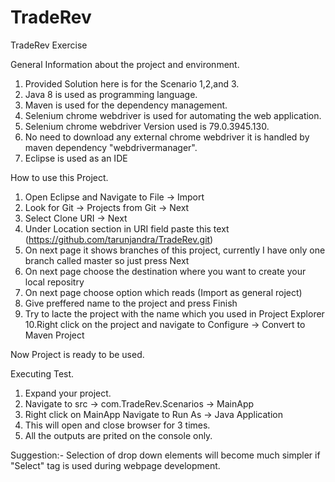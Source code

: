 # TradeRev
TradeRev Exercise

General Information about the project and environment.

1. Provided Solution here is for the Scenario 1,2,and 3.
2. Java 8 is used as programming language.
3. Maven is used for the dependency management.
4. Selenium chrome webdriver is used for automating the web application.
5. Selenium chrome webdriver Version used is 79.0.3945.130.
6. No need to download any external chrome webdriver it is handled by maven dependency "webdrivermanager".
7. Eclipse is used as an IDE


How to use this Project.

1. Open Eclipse and Navigate to File -> Import
2. Look for Git -> Projects from Git -> Next
3. Select Clone URI -> Next
4. Under Location section in URI field paste this text (https://github.com/tarunjandra/TradeRev.git)
5. On next page it shows branches of this project, currently I have only one branch called master so just press Next
6. On next page choose the destination where you want to create your local repositry
7. On next page choose option which reads (Import as general roject)
8. Give preffered name to the project and press Finish
9. Try to lacte the project with the name which you used in Project Explorer
10.Right click on the project and navigate to Configure -> Convert to Maven Project

Now Project is ready to be used.

Executing Test.

1. Expand your project.
2. Navigate to src -> com.TradeRev.Scenarios -> MainApp
3. Right click on MainApp Navigate to Run As -> Java Application
4. This will open and close browser for 3 times.
5. All the outputs are prited on the console only.

Suggestion:- Selection of drop down elements will become much simpler if "Select" tag is used during webpage development.

